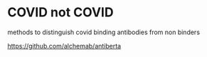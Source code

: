 # COVID not COVID
methods to distinguish covid binding antibodies from non binders

https://github.com/alchemab/antiberta
